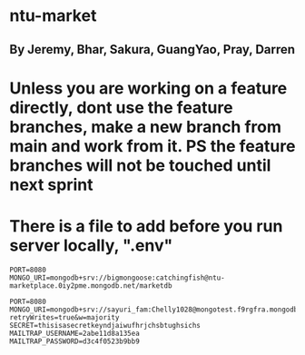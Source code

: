 # ntu-market
## By Jeremy, Bhar, Sakura, GuangYao, Pray, Darren

# Unless you are working on a feature directly, dont use the feature branches, make a new branch from main and work from it. PS the feature branches will not be touched until next sprint

# There is a file to add before you run server locally, ".env"

```
PORT=8080
MONGO_URI=mongodb+srv://bigmongoose:catchingfish@ntu-marketplace.0iy2pme.mongodb.net/marketdb
```
```
PORT=8080
MONGO_URI=mongodb+srv://sayuri_fam:Chelly1028@mongotest.f9rgfra.mongodb.net/?retryWrites=true&w=majority
SECRET=thisisasecretkeyndjaiwufhrjchsbtughsichs
MAILTRAP_USERNAME=2abe11d8a135ea
MAILTRAP_PASSWORD=d3c4f0523b9bb9
```
